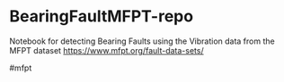 # BearingFaultMFPT-repo
Notebook for detecting Bearing Faults using the Vibration data from the MFPT dataset
https://www.mfpt.org/fault-data-sets/

#mfpt
